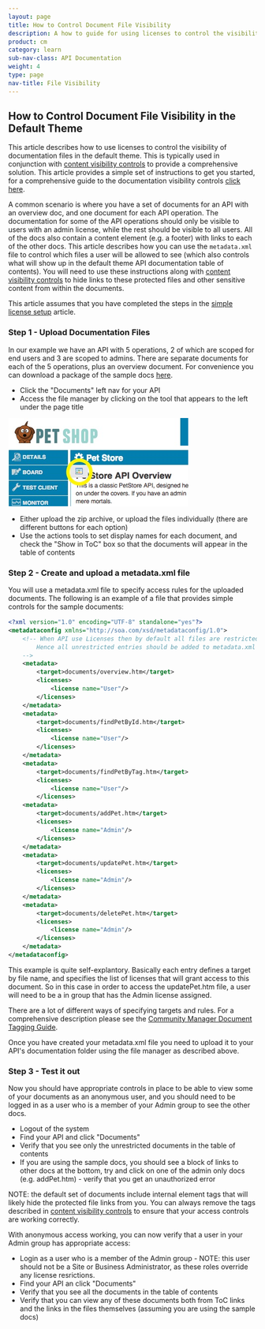 ```yaml
---
layout: page
title: How to Control Document File Visibility
description: A how to guide for using licenses to control the visibility of documentation files
product: cm
category: learn
sub-nav-class: API Documentation
weight: 4
type: page
nav-title: File Visibility
---
```


## How to Control Document File Visibility in the Default Theme
This article describes how to use licenses to control the visibility of documentation files in the default theme.  This is typically used in conjunction with [content visibility controls](/cm/howto/howto_control_content_visibility.html) to provide a comprehensive solution.  This article provides a simple set of instructions to get you started, for a comprehensive guide to the documentation visibility controls [click here](/cm/learnmore/api_admin_documentation_tagging.htm).

A common scenario is where you have a set of documents for an API with an overview doc, and one document for each API operation.  The documentation for some of the API operations should only be visible to users with an admin license, while the rest should be visible to all users.  All of the docs also contain a content element (e.g. a footer) with links to each of the other docs.  This article describes how you can use the ```metadata.xml``` file to control which files a user will be allowed to see (which also controls what will show up in the default theme API documentation table of contents).  You will need to use these instructions along with [content visibility controls](/cm/howto/howto_control_content_visibility.html) to hide links to these protected files and other sensitive content from within the documents.

This article assumes that you have completed the steps in the [simple license setup](howto_simple_license_setup.html) article.

### Step 1 - Upload Documentation Files
In our example we have an API with 5 operations, 2 of which are scoped for end users and 3 are scoped to admins.  There are separate documents for each of the 5 operations, plus an overview document.  For convenience you can download a package of the sample docs [here](assets/sample_docs.zip).

* Click the "Documents" left nav for your API
* Access the file manager by clicking on the tool that appears to the left under the page title

![File Manager Tool](assets/file_manager_tool.jpg)

* Either upload the zip archive, or upload the files individually (there are different buttons for each option)
* Use the actions tools to set display names for each document, and check the "Show in ToC" box so that the documents will appear in the table of contents

### Step 2 - Create and upload a metadata.xml file
You will use a metadata.xml file to specify access rules for the uploaded documents.  The following is an example of a file that provides simple controls for the sample documents:

```xml
<?xml version="1.0" encoding="UTF-8" standalone="yes"?>
<metadataconfig xmlns="http://soa.com/xsd/metadataconfig/1.0">
	<!-- When API use Licenses then by default all files are restricted.
		Hence all unrestricted entries should be added to metadata.xml and assignd a public license.
	-->
	<metadata>
		<target>documents/overview.htm</target>
		<licenses>
			<license name="User"/>
		</licenses>
	</metadata>
	<metadata>
		<target>documents/findPetById.htm</target>
		<licenses>
			<license name="User"/>
		</licenses>
	</metadata>
	<metadata>
		<target>documents/findPetByTag.htm</target>
		<licenses>
			<license name="User"/>
		</licenses>
	<metadata>
		<target>documents/addPet.htm</target>
		<licenses>
			<license name="Admin"/>
		</licenses>
	</metadata>
	<metadata>
		<target>documents/updatePet.htm</target>
		<licenses>
			<license name="Admin"/>
		</licenses>
	</metadata>
	<metadata>
		<target>documents/deletePet.htm</target>
		<licenses>
			<license name="Admin"/>
		</licenses>
	</metadata>
</metadataconfig>
```
This example is quite self-explantory.  Basically each entry defines a target by file name, and specifies the list of licenses that will grant access to this document.  So in this case in order to access the updatePet.htm file, a user will need to be a in group that has the Admin license assigned.

There are a lot of different ways of specifying targets and rules.  For a comprehensive description please see the [Community Manager Document Tagging Guide](/cm/learnmore/api_admin_documentation_tagging.htm).

Once you have created your metadata.xml file you need to upload it to your API's documentation folder using the file manager as described above.

### Step 3 - Test it out
Now you should have appropriate controls in place to be able to view some of your documents as an anonymous user, and you should need to be logged in as a user who is a member of your Admin group to see the other docs.

* Logout of the system
* Find your API and click "Documents"
* Verify that you see only the unrestricted documents in the table of contents
* If you are using the sample docs, you should see a block of links to other docs at the bottom, try and click on one of the admin only docs (e.g. addPet.htm) - verify that you get an unauthorized error

NOTE: the default set of documents include internal element tags that will likely hide the protected file links from you.  You can always remove the tags described in [content visibility controls](/cm/howto/howto_control_content_visibility.html) to ensure that your access controls are working correctly.

With anonymous access working, you can now verify that a user in your Admin group has appropriate access:

* Login as a user who is a member of the Admin group - NOTE: this user should not be a Site or Business Administrator, as these roles override any license resrictions.
* Find your API an click "Documents"
* Verify that you see all the documents in the table of contents
* Verify that you can view any of these documents both from ToC links and the links in the files themselves (assuming you are using the sample docs)